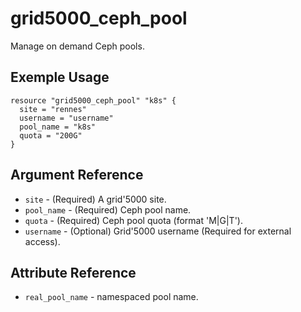 # grid5000_ceph_pool

Manage on demand Ceph pools.

## Exemple Usage

```hcl
resource "grid5000_ceph_pool" "k8s" {
  site = "rennes"
  username = "username"
  pool_name = "k8s"
  quota = "200G"
}
```

## Argument Reference

* `site` - (Required) A grid'5000 site.
* `pool_name` - (Required) Ceph pool name.
* `quota` - (Required) Ceph pool quota (format '<int>M|G|T').
* `username` - (Optional) Grid'5000 username (Required for external access).

## Attribute Reference

* `real_pool_name` - namespaced pool name.